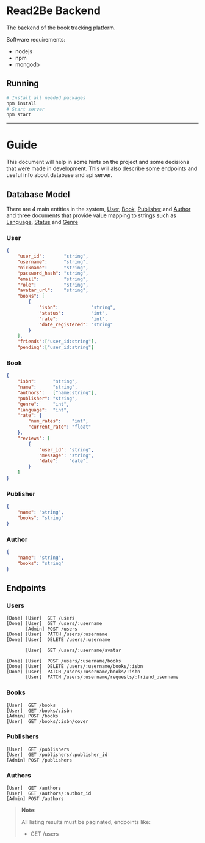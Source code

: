 # Read2Be Backend

The backend of the book tracking platform.

Software requirements:
- nodejs
- npm
- mongodb

## Running

```sh
# Install all needed packages
npm install
# Start server
npm start
```

___

# Guide

This document will help in some hints on the project and some decisions that were made in development. This will also describe some endpoints and useful info about database and api server.

## Database Model

There are 4 main entities in the system, <ins>User</ins>, <ins>Book</ins>, <ins>Publisher</ins> and <ins>Author</ins> and three documents that provide value mapping to strings such as <ins>Language</ins>, <ins>Status</ins> and <ins>Genre</ins>

### User
```json
{
    "user_id":       "string",
    "username":      "string",
    "nickname":      "string",
    "password_hash": "string",
    "email":         "string",
    "role":          "string",
    "avatar_url":    "string",
    "books": [
        {
            "isbn":            "string",
            "status":          "int",
            "rate":            "int",
            "date_registered": "string"
        }
    ],
    "friends":["user_id:string"],
    "pending":["user_id:string"]
```

### Book
```json
{
    "isbn":      "string",
    "name":      "string",
    "authors":   ["name:string"],
    "publisher": "string",
    "genre":     "int",
    "language":  "int",
    "rate": {
        "num_rates":    "int",
        "current_rate": "float"
    },
    "reviews": [
        {
            "user_id": "string",
            "message": "string",
            "date":    "date",
        }
    ]
}
```

### Publisher
```json
{
    "name": "string",
    "books": "string"
}
```

### Author
```json
{
    "name": "string",
    "books": "string"
}
```

## Endpoints

<!-- Documentation for endpoints will be provided as a Swagger UI -->

### Users
```
[Done] [User]  GET /users
[Done] [User]  GET /users/:username
       [Admin] POST /users
[Done] [User]  PATCH /users/:username
[Done] [User]  DELETE /users/:username

       [User]  GET /users/:username/avatar

[Done] [User]  POST /users/:username/books
[Done] [User]  DELETE /users/:username/books/:isbn
[Done] [User]  PATCH /users/:username/books/:isbn
       [User]  PATCH /users/:username/requests/:friend_username
```

### Books
```
[User]  GET /books
[User]  GET /books/:isbn
[Admin] POST /books
[User]  GET /books/:isbn/cover
```

### Publishers
```
[User]  GET /publishers
[User]  GET /publishers/:publisher_id
[Admin] POST /publishers
```

### Authors
```
[User]  GET /authors
[User]  GET /authors/:author_id
[Admin] POST /authors
```


> **Note:**
> 
> All listing results must be paginated, endpoints like:
> - GET /users

